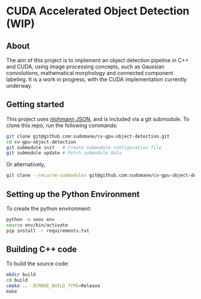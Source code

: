 # CUDA Accelerated Object Detection (WIP)

## About

The aim of this project is to implement an object detection pipeline in C++ and CUDA, using image processing concepts, such as Gaussian convolutions, mathematical morphology and connected component labeling. It is a work in progress, with the CUDA implementation currently underway.

## Getting started

This project uses [nlohmann JSON](https://github.com/nlohmann/json), and is included via a git submodule. To clone this repo, run the following commands:

```bash
git clone git@github.com:sudomane/cv-gpu-object-detection.git
cd cv-gpu-object-detection
git submodule init   # Create submodule configuration file
git submodule update # Fetch submodule data
```

Or alternatively,

```bash
git clone --recurse-submodules git@github.com:sudomane/cv-gpu-object-detection.git
```

## Setting up the Python Environment

To create the python environment:
```bash
python -m venv env
source env/bin/activate
pip install -r requirements.txt
```

## Building C++ code

To build the source code:
```bash
mkdir build
cd build
cmake .. -DCMAKE_BUILD_TYPE=Release
make
```
